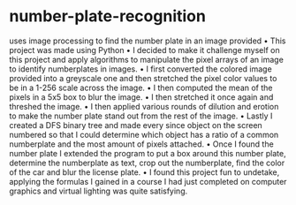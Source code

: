 # number-plate-recognition
uses image processing to find the number plate in an image provided
• This project was made using Python
• I decided to make it challenge myself on this project and apply algorithms to manipulate the pixel arrays of an image to identify numberplates in images.
• I first converted the colored image provided into a greyscale one and then stretched the pixel color values to be in a 1-256 scale across the image.
• I then computed the mean of the pixels in a 5x5 box to blur the image.
• I then stretched it once again and threshed the image.
• I then applied various rounds of dilution and erotion to make the number plate stand out from the rest of the image.
• Lastly I created a DFS binary tree and made every since object on the screen numbered so that I could determine which object has a ratio of a common numberplate and the most amount of pixels attached.
• Once I found the number plate I extended the program to put a box around this number plate, determine the numberplate as text, crop out the numberplate, find the color of the car and blur the license plate.
• I found this project fun to undetake, applying the formulas I gained in a course I had just completed on computer graphics and virtual lighting was quite satisfying.
